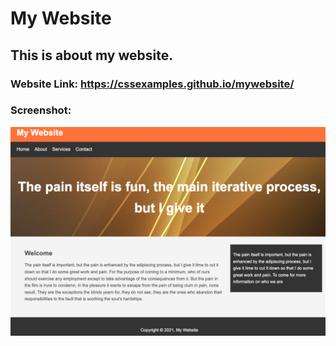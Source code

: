 # My Website
## This is about my website.

### Website Link: https://cssexamples.github.io/mywebsite/

### Screenshot:

<div align="center">
<img src="screenshots/mywebsite.png">
</ div>
